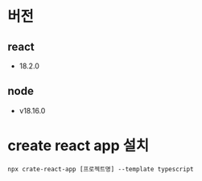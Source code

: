 # 버전

## react

- 18.2.0

## node

- v18.16.0

# create react app 설치

```
npx crate-react-app [프로젝트명] --template typescript
```
